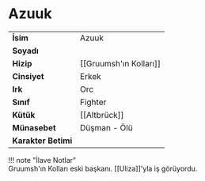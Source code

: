# Azuuk   
|  |  |  
|---|---|  
| **İsim** | Azuuk |  
| **Soyadı** |  |  
| **Hizip** | [[Gruumsh'ın Kolları]] |  
| **Cinsiyet** | Erkek |  
| **Irk** | Orc |  
| **Sınıf** | Fighter |  
| **Kütük** | [[Altbrück]] |  
| **Münasebet** | Düşman - Ölü |  
| **Karakter Betimi** |  |  
  
  
!!! note "İlave Notlar"  
	Gruumsh'ın Kolları eski başkanı. [[Uliza]]'yla iş görüyordu.  
